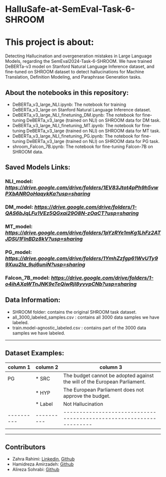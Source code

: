 # HalluSafe-at-SemEval-Task-6-SHROOM

# This project is about:
Detecting Hallucination and overgeneration mistakes in Large Language Models, regarding the SemEval2024-Task-6-SHROOM.
We have trained DeBERTa-v3 model on Stanford Natural Language Inference dataset, and fine-tuned on SHROOM dataset to detect hallucinations for Machine Translation, Definition Modeling, and Paraphrase Generation tasks.

## About the notebooks in this repository:
- DeBERTa_v3_large_NLI.ipynb: The notebook for training DeBERTa_v3_large on Stanford Natural Language Inference dataset.
- DeBERTa_v3_large_NLI_finetuning_DM.ipynb: The notebook for fine-tuning DeBERTa_v3_large (trained on NLI) on SHROOM data for DM task.
- DeBERTa_v3_large_NLI_finetuning_MT.ipynb: The notebook for fine-tuning DeBERTa_v3_large (trained on NLI) on SHROOM data for MT task.
- DeBERTa_v3_large_NLI_finetuning_PG.ipynb: The notebook for fine-tuning DeBERTa_v3_large (trained on NLI) on SHROOM data for PG task.
- shroom_Falcon_7B.ipynb: The notebook for fine-tuning Falcon-7B on SHROOM data.


## Saved Models Links:
### NLI_model: *https://drive.google.com/drive/folders/1EV83Jtot4pPh9h5vwPXbANROoHaqykKa?usp=sharing*

### DM_model: *https://drive.google.com/drive/folders/1-QAS6bJqLFu1VEz5QGxai29O8N-zOaCT?usp=sharing*

### MT_model: *https://drive.google.com/drive/folders/1pYzRYe1mKg1LhFz2ATJDSU1FlnBDz8kV?usp=sharing*

### PG_model: *https://drive.google.com/drive/folders/1YmhZzfgp61WvUTy99Xuu2Ia_9uj6uniN?usp=sharing*

### Falcon_7B_model: *https://drive.google.com/drive/folders/1-o4ihAXaWTnJNK9eTeQiwRjI8yvvpCNb?usp=sharing*

## Data Information:
- SHROOM folder: contains the original SHROOM task dataset.
- all_3000_labeled_samples.csv : contains all 3000 data samples we have labeled.
- train.model-agnostic_labeled.csv : contains part of the 3000 data samples we have labeled.


---------------------------------------
## Dataset Examples:

| column 1 | column 2 | column 3 |
|----------|----------|-------------------------------------------------------------------|
| PG    | * SRC| The budget cannot be adopted against the will of the European Parliament.|
|          | * HYP|  The European Parliament does not approve the budget. |
|          |* Label| Not Hallucination|
|----------|----------|-------------------------------------------------------------------|

------------------

## Contributors
- Zahra Rahimi: [Linkedin](https://www.linkedin.com/in/zahra-rahimi-7a089115b/), [Github](https://github.com/z-rahimi-r)
- Hamidreza Amirzadeh: [Github](https://github.com/Hamiiidreza)
- Alireza Sohrabi: [Github](https://github.com/SohrabiAlir)


